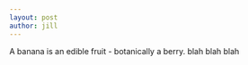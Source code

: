 ```yaml
---
layout: post
author: jill
---
```

A banana is an edible fruit - botanically a berry.
blah blah blah

